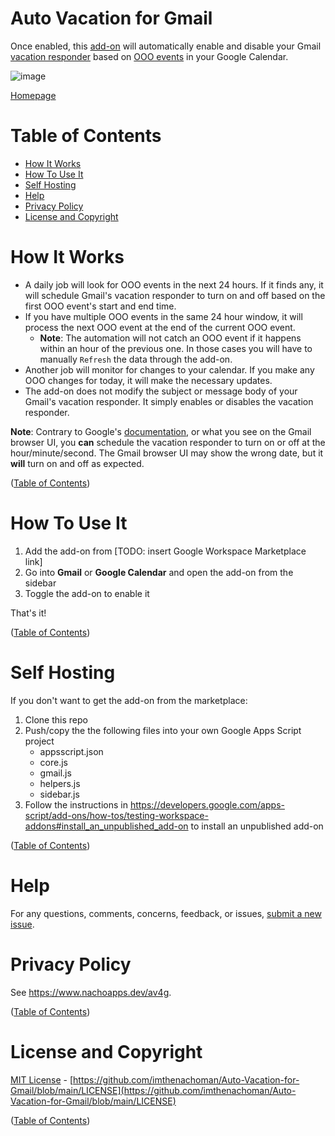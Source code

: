 # Auto Vacation for Gmail <!-- omit in toc -->

Once enabled, this [add-on](https://www.nachoapps.dev/av4g) will automatically enable and disable your Gmail [vacation responder](https://support.google.com/mail/answer/25922) based on [OOO events](https://support.google.com/calendar/answer/7638168#:~:text=Show%20when%20you%E2%80%99re%20out%20of%20office) in your Google Calendar.

![image](https://user-images.githubusercontent.com/83817/146289213-a6fac5d7-0e33-4863-b952-cd514a5d6030.png)

[Homepage](https://www.nachoapps.dev/av4g)

# Table of Contents <!-- omit in toc -->

- [How It Works](#how-it-works)
- [How To Use It](#how-to-use-it)
- [Self Hosting](#self-hosting)
- [Help](#help)
- [Privacy Policy](#privacy-policy)
- [License and Copyright](#license-and-copyright)

# How It Works

- A daily job will look for OOO events in the next 24 hours. If it finds any, it will schedule Gmail's vacation responder to turn on and off based on the first OOO event's start and end time.
- If you have multiple OOO events in the same 24 hour window, it will process the next OOO event at the end of the current OOO event.
  - **Note**: The automation will not catch an OOO event if it happens within an hour of the previous one. In those cases you will have to manually `Refresh` the data through the add-on.
- Another job will monitor for changes to your calendar. If you make any OOO changes for today, it will make the necessary updates.
- The add-on does not modify the subject or message body of your Gmail's vacation responder. It simply enables or disables the vacation responder.

**Note**: Contrary to Google's [documentation](https://www.google.com/url?q=https://support.google.com/mail/answer/25922%23:~:text%3DWhen%2520your%2520vacation%2520reply%2520is%2520sent&source=gsuite-addons&ust=1639520502738000&usg=AOvVaw2JuNMKhPInEtGM0yn3JD69), or what you see on the Gmail browser UI, you **can** schedule the vacation responder to turn on or off at the hour/minute/second. The Gmail browser UI may show the wrong date, but it **will** turn on and off as expected.

([Table of Contents](#table-of-contents))

# How To Use It

1. Add the add-on from [TODO: insert Google Workspace Marketplace link]
2. Go into **Gmail** or **Google Calendar** and open the add-on from the sidebar
3. Toggle the add-on to enable it

That's it!

([Table of Contents](#table-of-contents))

# Self Hosting

If you don't want to get the add-on from the marketplace:

1. Clone this repo
2. Push/copy the the following files into your own Google Apps Script project
   - appsscript.json
   - core.js
   - gmail.js
   - helpers.js
   - sidebar.js
3. Follow the instructions in https://developers.google.com/apps-script/add-ons/how-tos/testing-workspace-addons#install_an_unpublished_add-on to install an unpublished add-on

([Table of Contents](#table-of-contents))

# Help

For any questions, comments, concerns, feedback, or issues, [submit a new issue](https://github.com/imthenachoman/Auto-Vacation-for-Gmail/issues/new).

# Privacy Policy

See https://www.nachoapps.dev/av4g.

([Table of Contents](#table-of-contents))

# License and Copyright

[MIT License](https://github.com/imthenachoman/Auto-Vacation-for-Gmail/blob/main/LICENSE) - [https://github.com/imthenachoman/Auto-Vacation-for-Gmail/blob/main/LICENSE](https://github.com/imthenachoman/Auto-Vacation-for-Gmail/blob/main/LICENSE)

([Table of Contents](#table-of-contents))
